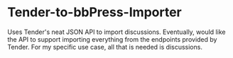Tender-to-bbPress-Importer
==========================

Uses Tender's neat JSON API to import discussions.  Eventually, would like the API to support importing everything from the endpoints provided by Tender.  For my specific use case, all that is needed is discussions.